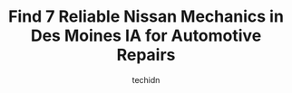 ---
layout: ampstory
image: https://images.unsplash.com/photo-1511919884226-fd3cad34687c?ixlib=rb-4.0.3&ixid=MnwxMjA3fDB8MHxwaG90by1wYWdlfHx8fGVufDB8fHx8&auto=format&fit=crop&w=640&h=853&q=80
author: techidn
featured: false
description: Experience the excellence of automotive service by visiting the 7 best Nissan Mechanic in Des Moines IA, USA. With their expertise, attention to detail, and commitment to customer satisfacti
title: Find 7 Reliable Nissan Mechanics in Des Moines IA for Automotive Repairs
cover:
   title: Find 7 Reliable Nissan Mechanics in Des Moines IA for Automotive Repairs
   subtitle: Rickpate
   background: https://images.unsplash.com/photo-1511919884226-fd3cad34687c?ixlib=rb-4.0.3&ixid=MnwxMjA3fDB8MHxwaG90by1wYWdlfHx8fGVufDB8fHx8&auto=format&fit=crop&w=640&h=853&q=80

pages: 
 - layout: thirds
   top: <h1>#1 Sargents Garage</h1>
   bottom: "<p>Wouldnt trust anyone else with my car. Graham and Tom are honest, helpful and have always been transparent with costs or if anything is necessary for my car. So many car</p>"
   background: https://www.knot35.com/toplist/wp-content/uploads/2023/06/best-nissan-mechanic-1-in-des-moines-ia-1685836877.jpeg
   backgroundblur: true
 - layout: thirds
   top: <h1>#2 Chamberlin Automotive</h1>
   bottom: "<p>1759 E Grand Ave, Des Moines, IA 50316, United States</p>"
   background: https://www.knot35.com/toplist/wp-content/uploads/2023/06/best-nissan-mechanic-2-in-des-moines-ia-1685836877.jpeg
   cta:
      link: https://www.knot35.com/toplist/find-7-reliable-nissan-mechanics-in-des-moines-ia-for-automotive-repairs/
      text: Find 7 Reliable Nissan Mechanics in Des Moines IA for Automotive Repairs
 - layout: thirds
   top: <h1>#3 Livingstons Automotive</h1>
   bottom: "<p>5304 SW 9th St, Des Moines, IA 50315, United States</p>"
   background: https://www.knot35.com/toplist/wp-content/uploads/2023/06/best-nissan-mechanic-3-in-des-moines-ia-1685836878.jpeg
   cta:
      link: https://www.knot35.com/toplist/find-7-reliable-nissan-mechanics-in-des-moines-ia-for-automotive-repairs/
      text: Find 7 Reliable Nissan Mechanics in Des Moines IA for Automotive Repairs
 - layout: thirds
   top: <h1>#4 Willis Nissan - Service Department</h1>
   bottom: "<p>4770 Merle Hay Rd, Urbandale, IA 50322, United States</p>"
   background: https://images.unsplash.com/photo-1533998839656-76f5e4b2bccb?ixlib=rb-4.0.3&ixid=MnwxMjA3fDB8MHxwaG90by1wYWdlfHx8fGVufDB8fHx8&auto=format&fit=crop&w=640&h=853&q=80
   cta:
      link: https://www.knot35.com/toplist/find-7-reliable-nissan-mechanics-in-des-moines-ia-for-automotive-repairs/
      text: Find 7 Reliable Nissan Mechanics in Des Moines IA for Automotive Repairs
 - layout: thirds
   top: <h1>#5 Lein Automotive</h1>
   bottom: "<p>1712 SE 1st St, Des Moines, IA 50315, United States</p>"
   background: https://images.unsplash.com/photo-1553949345-eb786bb3f7ba?ixlib=rb-4.0.3&ixid=MnwxMjA3fDB8MHxwaG90by1wYWdlfHx8fGVufDB8fHx8&auto=format&fit=crop&w=640&h=853&q=80
   cta:
      link: https://www.knot35.com/toplist/find-7-reliable-nissan-mechanics-in-des-moines-ia-for-automotive-repairs/
      text: Find 7 Reliable Nissan Mechanics in Des Moines IA for Automotive Repairs
 - layout: thirds
   top: <h1>#6 Benson Import Services</h1>
   bottom: "<p>4531 NW 2nd St, Des Moines, IA 50313, United States</p>"
   background: https://images.unsplash.com/photo-1595364397663-fca4f075d796?ixlib=rb-4.0.3&ixid=MnwxMjA3fDB8MHxwaG90by1wYWdlfHx8fGVufDB8fHx8&auto=format&fit=crop&w=640&h=853&q=80
   cta:
      link: https://www.knot35.com/toplist/find-7-reliable-nissan-mechanics-in-des-moines-ia-for-automotive-repairs/
      text: Find 7 Reliable Nissan Mechanics in Des Moines IA for Automotive Repairs
 - layout: thirds
   top: <h1>#7 Moen Automotive & Performance</h1>
   bottom: "<p>4489 NW 2nd St #5, Des Moines, IA 50313, United States</p>"
   background: https://images.unsplash.com/photo-1534312527009-56c7016453e6?ixlib=rb-4.0.3&ixid=MnwxMjA3fDB8MHxwaG90by1wYWdlfHx8fGVufDB8fHx8&auto=format&fit=crop&w=640&h=853&q=80
   cta:
      link: https://www.knot35.com/toplist/find-7-reliable-nissan-mechanics-in-des-moines-ia-for-automotive-repairs/
      text: Find 7 Reliable Nissan Mechanics in Des Moines IA for Automotive Repairs
 - layout: thirds
   middle: Continue reading...
   background: https://images.unsplash.com/photo-1462556791646-c201b8241a94?ixlib=rb-4.0.3&ixid=MnwxMjA3fDB8MHxwaG90by1wYWdlfHx8fGVufDB8fHx8&auto=format&fit=crop&w=640&h=853&q=80
   cta:
      link: https://www.knot35.com/toplist/find-7-reliable-nissan-mechanics-in-des-moines-ia-for-automotive-repairs/
      text: Find 7 Reliable Nissan Mechanics in Des Moines IA for Automotive Repairs
      
---